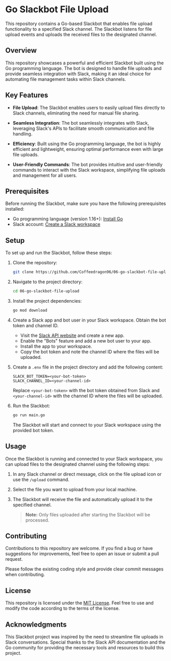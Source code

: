 # Go Slackbot File Upload

This repository contains a Go-based Slackbot that enables file upload functionality to a specified Slack channel. The Slackbot listens for file upload events and uploads the received files to the designated channel.


## Overview

This repository showcases a powerful and efficient Slackbot built using the Go programming language. The bot is designed to handle file uploads and provide seamless integration with Slack, making it an ideal choice for automating file management tasks within Slack channels.

## Key Features

- **File Upload**: The Slackbot enables users to easily upload files directly to Slack channels, eliminating the need for manual file sharing.

- **Seamless Integration**: The bot seamlessly integrates with Slack, leveraging Slack's APIs to facilitate smooth communication and file handling.

- **Efficiency**: Built using the Go programming language, the bot is highly efficient and lightweight, ensuring optimal performance even with large file uploads.

- **User-Friendly Commands**: The bot provides intuitive and user-friendly commands to interact with the Slack workspace, simplifying file uploads and management for all users.

## Prerequisites

Before running the Slackbot, make sure you have the following prerequisites installed:

- Go programming language (version 1.16+): [Install Go](https://golang.org/doc/install)
- Slack account: [Create a Slack workspace](https://slack.com/get-started)

## Setup

To set up and run the Slackbot, follow these steps:

1. Clone the repository:

   ```bash
   git clone https://github.com/Coffeedragon96/06-go-slackbot-file-upload.git
   ```

2. Navigate to the project directory:

   ```bash
   cd 06-go-slackbot-file-upload
   ```

3. Install the project dependencies:

   ```bash
   go mod download
   ```

4. Create a Slack app and bot user in your Slack workspace. Obtain the bot token and channel ID.

   - Visit the [Slack API website](https://api.slack.com/apps) and create a new app.
   - Enable the "Bots" feature and add a new bot user to your app.
   - Install the app to your workspace.
   - Copy the bot token and note the channel ID where the files will be uploaded.

5. Create a `.env` file in the project directory and add the following content:

   ```
   SLACK_BOT_TOKEN=<your-bot-token>
   SLACK_CHANNEL_ID=<your-channel-id>
   ```

   Replace `<your-bot-token>` with the bot token obtained from Slack and `<your-channel-id>` with the channel ID where the files will be uploaded.

6. Run the Slackbot:

   ```bash
   go run main.go
   ```

   The Slackbot will start and connect to your Slack workspace using the provided bot token.

## Usage

Once the Slackbot is running and connected to your Slack workspace, you can upload files to the designated channel using the following steps:

1. In any Slack channel or direct message, click on the file upload icon or use the `/upload` command.

2. Select the file you want to upload from your local machine.

3. The Slackbot will receive the file and automatically upload it to the specified channel.

   > **Note:** Only files uploaded after starting the Slackbot will be processed.

## Contributing

Contributions to this repository are welcome. If you find a bug or have suggestions for improvements, feel free to open an issue or submit a pull request.

Please follow the existing coding style and provide clear commit messages when contributing.

## License

This repository is licensed under the [MIT License](LICENSE). Feel free to use and modify the code according to the terms of the license.

## Acknowledgments

This Slackbot project was inspired by the need to streamline file uploads in Slack conversations. Special thanks to the Slack API documentation and the Go community for providing the necessary tools and resources to build this project.

